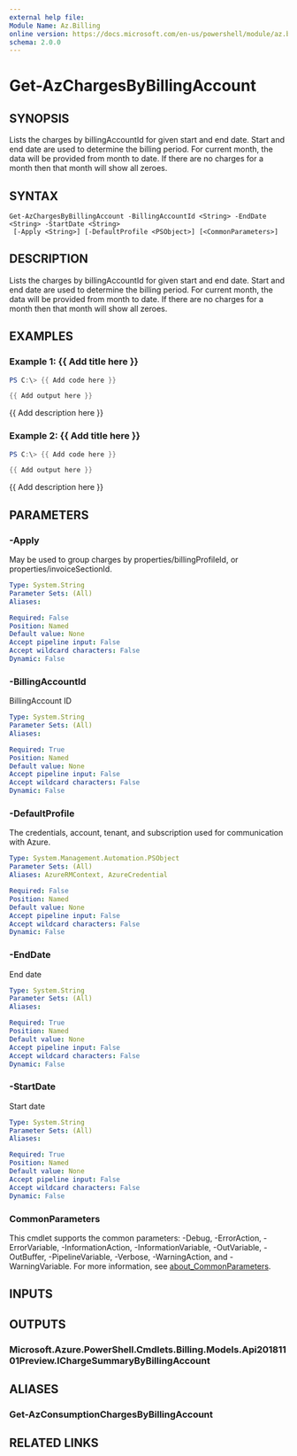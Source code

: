 ```yaml
---
external help file:
Module Name: Az.Billing
online version: https://docs.microsoft.com/en-us/powershell/module/az.billing/get-azchargesbybillingaccount
schema: 2.0.0
---
```


# Get-AzChargesByBillingAccount

## SYNOPSIS
Lists the charges by billingAccountId for given start and end date.
Start and end date are used to determine the billing period.
For current month, the data will be provided from month to date.
If there are no charges for a month then that month will show all zeroes.

## SYNTAX

```
Get-AzChargesByBillingAccount -BillingAccountId <String> -EndDate <String> -StartDate <String>
 [-Apply <String>] [-DefaultProfile <PSObject>] [<CommonParameters>]
```

## DESCRIPTION
Lists the charges by billingAccountId for given start and end date.
Start and end date are used to determine the billing period.
For current month, the data will be provided from month to date.
If there are no charges for a month then that month will show all zeroes.

## EXAMPLES

### Example 1: {{ Add title here }}
```powershell
PS C:\> {{ Add code here }}

{{ Add output here }}
```

{{ Add description here }}

### Example 2: {{ Add title here }}
```powershell
PS C:\> {{ Add code here }}

{{ Add output here }}
```

{{ Add description here }}

## PARAMETERS

### -Apply
May be used to group charges by properties/billingProfileId, or properties/invoiceSectionId.

```yaml
Type: System.String
Parameter Sets: (All)
Aliases:

Required: False
Position: Named
Default value: None
Accept pipeline input: False
Accept wildcard characters: False
Dynamic: False
```

### -BillingAccountId
BillingAccount ID

```yaml
Type: System.String
Parameter Sets: (All)
Aliases:

Required: True
Position: Named
Default value: None
Accept pipeline input: False
Accept wildcard characters: False
Dynamic: False
```

### -DefaultProfile
The credentials, account, tenant, and subscription used for communication with Azure.

```yaml
Type: System.Management.Automation.PSObject
Parameter Sets: (All)
Aliases: AzureRMContext, AzureCredential

Required: False
Position: Named
Default value: None
Accept pipeline input: False
Accept wildcard characters: False
Dynamic: False
```

### -EndDate
End date

```yaml
Type: System.String
Parameter Sets: (All)
Aliases:

Required: True
Position: Named
Default value: None
Accept pipeline input: False
Accept wildcard characters: False
Dynamic: False
```

### -StartDate
Start date

```yaml
Type: System.String
Parameter Sets: (All)
Aliases:

Required: True
Position: Named
Default value: None
Accept pipeline input: False
Accept wildcard characters: False
Dynamic: False
```

### CommonParameters
This cmdlet supports the common parameters: -Debug, -ErrorAction, -ErrorVariable, -InformationAction, -InformationVariable, -OutVariable, -OutBuffer, -PipelineVariable, -Verbose, -WarningAction, and -WarningVariable. For more information, see [about_CommonParameters](http://go.microsoft.com/fwlink/?LinkID=113216).

## INPUTS

## OUTPUTS

### Microsoft.Azure.PowerShell.Cmdlets.Billing.Models.Api20181101Preview.IChargeSummaryByBillingAccount

## ALIASES

### Get-AzConsumptionChargesByBillingAccount

## RELATED LINKS


